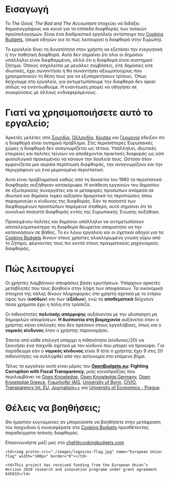 # Εισαγωγή

Το _The Good, The Bad and The Accountant_ στοχεύει να διδάξει δημοσιογράφους και κοινό για τα επίπεδα διαφθοράς των τοπικών προϋπολογισμών. Είναι ένα διαδραστικό εργαλείο αντίστοιχο του [Cooking Budgets](http://cookingbudgets.com/), (σειρά οδηγών για το πως λειτουργεί η διαφθορά στην Ευρώπη).

Το εργαλείο δίνει τη δυνατότητα στον χρήστη να εξετάσει την ενεργητική ή την παθητική διαφθορά. Αυτό δεν σημαίνει ότι όλοι οι δημόσιοι υπάλληλοι είναι διεφθαρμένοι, αλλά ότι η διαφθορά είναι συστημικό ζήτημα. Όποιος ασχολείται με μεγάλες συμβάσεις, είτε δημόσιες είτε ιδιωτικές, έχει συναντήσει ή θα συναντήσει αξιωματούχους που χρησιμοποιούν τη θέση τους για να εξυπηρετήσουν τρίτους. Όπως δείχνουμε στο εργαλείο, για αντιμετωπίσουμε την διαφθορά δεν αρκεί απλώς να εναντιωθούμε. Η εναντίωση μπορεί να οδηγήσει σε συγκρούσεις με άλλους ενδιαφερόμενους.

# Γιατί να χρησιμοποιήσετε αυτό το εργαλείο;

Αρκετές μελέτες από [Σουηδία](http://www.nordicacademicpress.com/bok/a-clean-house/), [Ολλανδία](http://link.springer.com/chapter/10.1007/978-3-319-01839-3_19), [Κεμπέκ](https://en.wikipedia.org/wiki/Charbonneau_Commission) και [Γερμανία](https://www.amazon.de/Korruption-Deutschland-Portrait-einer-Wachstumsbranche/dp/3406510663) έδειξαν ότι η διαφθορά είναι συτημικό πρόβλημα. Στις περισσότερες Ευρωπαικές χώρες η διαφθορά δεν αναγνωρίζεται ως τέτοια. Υπάλληλοι, ιδιωτικές εταιρείες και πολίτες τείνουν να αποδέχονται πρακτικές διαφοράς ως κάτι φυσιολογικό προκειμένου να κάνουν την δουλειά τους. Ωστόσο όταν εμφανίζεται μια ακραία περίπτωση διαφθοράς, την αναγνωρίζουν και την περιγράφουν ως ένα μεμονομένο περιστατικό.

Αυτό είναι προβληματικό καθώς από τη δεκαετία του 1980 τα περιστατικά διαφθοράς αυξήθηκαν κατακόρυφα. Η ανάθεση εργασιών του δημοσίου σε εξωτερικούς συνεργάτες και οι μεταφορές προσώπων ανάμεσα σε ιδιωτικό και δημόσιο τομέα αύξησαν δραματικά τις περιπτώσεις όπου παραμονεύει ο κίνδυνος της διαφθοράς. Εάν το ποσοστό των διεφθαρμένων προσπώπων παρέμεινε σταθερό, αυτό σημαίνει ότι το συνολικό ποσοστό διαφθοράς εντός της Ευρωπαικής Ένωσης αυξήθηκε.

Προκειμένου πολίτες και δημόσιοι υπάλληλοι να αντιμετωπίσουν αποτελεσματικότερα τη διαφθορά θεωρείται απαραίτητο να την κατανοήσουν σε βάθος. Το εν λόγω εργαλείο και οι σχετικοί οδηγοί για τα [Cooking Budgets](http://cookingbudgets.com/) δίνουν στους χρήστες ολοκληρωμένη γνώση γύρω από το ζήτημα, φέρνοντας τους πιο κοντά στους πραγματικούς μηχανισμούς διαφθοράς.

# Πώς λειτουργεί

Οι χρήστες λαμβάνουν αποφάσεις βάσει ερωτήσεων. Υπάρχουν αρκετές μεταβλητές που τους βοηθούν στην λήψη των αποφάσεων. Τα οικονομικά στοιχεία της πόλης δίνουν πληροφορίες στο χρήστη σχετικά με το ετήσιο ύψος των (**εσόδων**) και των (**εξόδων**), ενώ τα **αποθεματικά** δείχνουν πόσα χρήματα έχει η πόλη στη τράπεζα.

Οι πιθανότητες **πολιτικής απόρριψης** αυξάνονται με την υλοποίηση μη δημοφιλών αποφάσεων. **Η δυσπιστία στη βιομηχανία** αυξάνεται όταν ο χρήστης κάνει επιλογές που δεν αρέσουν στους εργολάβους, όπως και ο **νομικός κίνδυνος** όταν ο χρήστης παρανομήσει.

Έπειτα από κάθε επιλογή υπάρχει η πιθανότητα (κίνδυνος/20) να ξεκινήσει ένα παιχνίδι σχετικά με τον κίνδυνο που μπορεί να προκύψει. Για παράδειγμα εάν ο **νομικός κίνδυνος** είναι 9 τότε ο χρήστης έχει 9 στις 20 πιθανότητες να συλληφθεί από την αστυνομία στο επόμενο βήμα.

Τέλος το εργαλείο αυτό είναι μέρος του <strong><a target="_blank" href="http://openbudgets.eu/">OpenBudgets.eu</a>: Fighting Corruption with Fiscal Transparency</strong>, μιας κοινοπραξίας που περιλαμβάνει τα <a target="_blank" href="https://okfn.org/">Open Knowledge</a>, <a target="_blank" href="https://okfn.de/">Open Knowledge Germany</a>, <a target="_blank" href="http://okfn.gr/">Open Knowledge Greece</a>, <a target="_blank" href="https://www.iais.fraunhofer.de/en.html">Fraunhofer IAIS</a>, <a target="_blank" href="https://www.uni-bonn.de/">University of Bonn</a>, <a target="_blank" href="http://www.civio.es/en/">CIVIO</a>, <a target="_blank" href="http://transparency.eu//">Transparency Int. EU</a>, <a target="_blank" href="https://en.wikipedia.org/wiki/Journalism%2B%2B">Journalism++</a> και <a target="_blank" href="https://www.vse.cz/english/">University of Economics - Prague</a>.

# Θέλεις να βοηθήσεις;

Θα ήμασταν ευγνώμονες αν μπορούσατε να βοηθήσετε στην μετάφραση του παιχνιδιού ή  συνεισφέρατε στο [Cooking Budgets](http://cookingbudgets.com/) προσθέτοντας παραδείγματα τοπικής διαφθοράς.

Επικοινωνήστε μαζί μας στο chef@cookingbudgets.com

<table>

<tr>

	<td><img proton-src="./images/logos/eu-flag.jpg" name="European Union flag" width="100px" border="0"></td>

	<td>This project has received funding from the European Union’s Horizon 2020 research and innovation programe under grant agreement 645833</td>

</tr>

</table>
